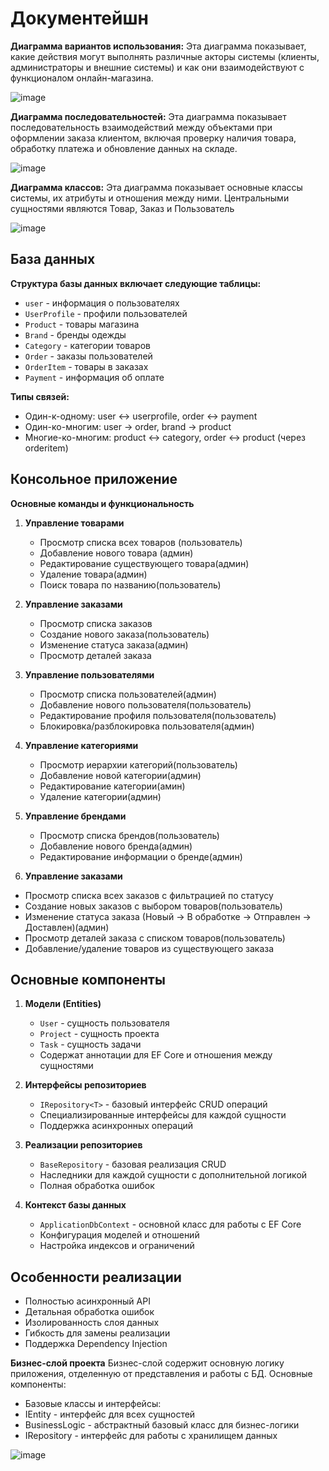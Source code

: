 # Документейшн
**Диаграмма вариантов использования:**
Эта диаграмма показывает, какие действия могут выполнять различные акторы системы (клиенты, администраторы и внешние системы) и как они взаимодействуют с функционалом онлайн-магазина.

![image](https://github.com/user-attachments/assets/6f384e9f-2fcc-4388-b63d-519bb82a4129)

**Диаграмма последовательностей:**
Эта диаграмма показывает последовательность взаимодействий между объектами при оформлении заказа клиентом, включая проверку наличия товара, обработку платежа и обновление данных на складе.

![image](https://github.com/user-attachments/assets/034747ef-6249-432a-bbab-21e71945813b)

**Диаграмма классов:**
Эта диаграмма показывает основные классы системы, их атрибуты и отношения между ними. Центральными сущностями являются Товар, Заказ и Пользователь

![image](https://github.com/user-attachments/assets/073c9973-38d9-4066-9116-b141781251f8)




## База данных

**Структура базы данных включает следующие таблицы:**

- `user` - информация о пользователях
- `UserProfile` - профили пользователей
- `Product` - товары магазина
- `Brand` - бренды одежды
- `Category` - категории товаров
- `Order` - заказы пользователей
- `OrderItem` - товары в заказах
- `Payment` - информация об оплате

**Типы связей:**
- Один-к-одному: user ↔ userprofile, order ↔ payment
- Один-ко-многим: user → order, brand → product
- Многие-ко-многим: product ↔ category, order ↔ product (через orderitem)




## Консольное приложение

**Основные команды и функциональность**

1. **Управление товарами**
   - Просмотр списка всех товаров (пользователь)
   - Добавление нового товара (админ)
   - Редактирование существующего товара(админ)
   - Удаление товара(админ)
   - Поиск товара по названию(пользователь)

2. **Управление заказами**
   - Просмотр списка заказов
   - Создание нового заказа(пользователь)
   - Изменение статуса заказа(админ)
   - Просмотр деталей заказа

3. **Управление пользователями**
   - Просмотр списка пользователей(админ)
   - Добавление нового пользователя(пользователь)
   - Редактирование профиля пользователя(пользователь)
   - Блокировка/разблокировка пользователя(админ)

4. **Управление категориями**
   - Просмотр иерархии категорий(пользователь)
   - Добавление новой категории(админ)
   - Редактирование категории(амин)
   - Удаление категории(админ)

5. **Управление брендами**
   - Просмотр списка брендов(пользователь)
   - Добавление нового бренда(админ)
   - Редактирование информации о бренде(админ)
  
6. **Управление заказами**
- Просмотр списка всех заказов с фильтрацией по статусу
- Создание новых заказов с выбором товаров(пользователь)
- Изменение статуса заказа (Новый → В обработке → Отправлен → Доставлен)(админ)
- Просмотр деталей заказа с списком товаров(пользователь)
- Добавление/удаление товаров из существующего заказа



## Основные компоненты

1. **Модели (Entities)**
   - `User` - сущность пользователя
   - `Project` - сущность проекта
   - `Task` - сущность задачи
   - Содержат аннотации для EF Core и отношения между сущностями

2. **Интерфейсы репозиториев**
   - `IRepository<T>` - базовый интерфейс CRUD операций
   - Специализированные интерфейсы для каждой сущности
   - Поддержка асинхронных операций

3. **Реализации репозиториев**
   - `BaseRepository` - базовая реализация CRUD
   - Наследники для каждой сущности с дополнительной логикой
   - Полная обработка ошибок

4. **Контекст базы данных**
   - `ApplicationDbContext` - основной класс для работы с EF Core
   - Конфигурация моделей и отношений
   - Настройка индексов и ограничений


## Особенности реализации

- Полностью асинхронный API
- Детальная обработка ошибок
- Изолированность слоя данных
- Гибкость для замены реализации
- Поддержка Dependency Injection

**Бизнес-слой проекта**
Бизнес-слой содержит основную логику приложения, отделенную от представления и работы с БД. Основные компоненты:
- Базовые классы и интерфейсы:
- IEntity - интерфейс для всех сущностей
- BusinessLogic<T> - абстрактный базовый класс для бизнес-логики
- IRepository<T> - интерфейс для работы с хранилищем данных



![image](https://github.com/user-attachments/assets/8574c75a-17e9-4cea-b176-d65d23c8b118)







